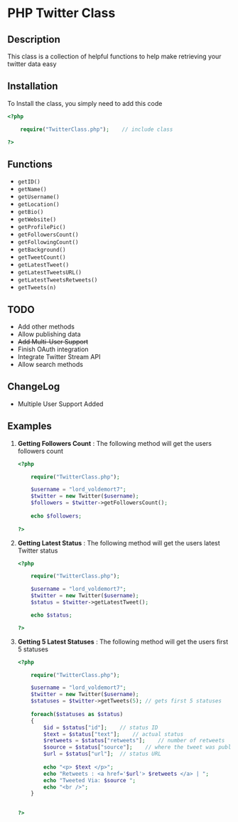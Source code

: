 # PHP Twitter Class

## Description

This class is a collection of helpful functions to help make retrieving your twitter data easy

## Installation

To Install the class, you simply need to add this code

```php
<?php

	require("TwitterClass.php");	// include class

?>
```

## Functions

* `getID()`
* `getName()`
* `getUsername()`
* `getLocation()`
* `getBio()`
* `getWebsite()`
* `getProfilePic()`
* `getFollowersCount()`
* `getFollowingCount()`
* `getBackground()`
* `getTweetCount()`
* `getLatestTweet()`
* `getLatestTweetsURL()`
* `getLatestTweetsRetweets()`
* `getTweets(n)`


## TODO

* Add other methods
* Allow publishing data
* <del>Add Multi-User Support </del>
* Finish OAuth integration
* Integrate Twitter Stream API
* Allow search methods 


## ChangeLog

* Multiple User Support Added


## Examples
	
1. **Getting Followers Count** :
	The following method will get the users followers count

	```php
	<?php
	
		require("TwitterClass.php");
	
		$username = "lord_voldemort7";
		$twitter = new Twitter($username);
		$followers = $twitter->getFollowersCount();
		
		echo $followers;
		
	?>
	```

2. **Getting Latest Status** :
	The following method will get the users latest Twitter status

	```php
	<?php
	
		require("TwitterClass.php");
	
		$username = "lord_voldemort7";
		$twitter = new Twitter($username);
		$status = $twitter->getLatestTweet();
	
		echo $status;
	
	?>
	```
		
3. **Getting 5 Latest Statuses** :
	The following method will get the users first 5 statuses

	```php
	<?php
	
		require("TwitterClass.php");
	
		$username = "lord_voldemort7";
		$twitter = new Twitter($username);
		$statuses = $twitter->getTweets(5);	// gets first 5 statuses
		
		foreach($statuses as $status)
		{
			$id = $status["id"];	// status ID
			$text = $status["text"];	// actual status
			$retweets = $status["retweets"];	// number of retweets
			$source = $status["source"];	// where the tweet was published from (eg tweetdeck)
			$url = $status["url"];	// status URL
			
			echo "<p> $text </p>";
			echo "Retweets : <a href='$url'> $retweets </a> | ";
			echo "Tweeted Via: $source ";
			echo "<br />";
		}
		
	
	?>
	```
